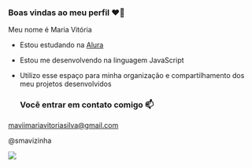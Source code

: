 ### Boas vindas ao meu perfil ❤️‍🔥

Meu nome é Maria Vitória 

- Estou estudando na [Alura](https://www.alura.com.br)
- Estou me desenvolvendo na linguagem JavaScript
- Utilizo esse espaço para minha organização e compartilhamento dos meu projetos desenvolvidos

  ### Você entrar em contato comigo 📫

maviimariavitoriasilva@gmail.com

@smavizinha

![](https://media1.tenor.com/m/oIi9GMbOUdoAAAAC/inosuke.gif)
